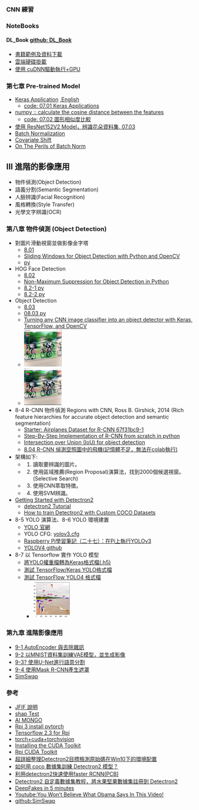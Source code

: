 ### CNN 練習
### NoteBooks 
#### DL_Book [github: DL_Book](https://github.com/mc6666/DL_Book)
* [書籍範例及資料下載](https://github.com/jumbokh/nknu-class/blob/main/NLP/notebooks/BookData_DM2145.ipynb)
* [雲端硬碟掛載](https://github.com/jumbokh/nknu-class/blob/main/notebook/CloudData.ipynb)
* [使用 cuDNN驅動執行+GPU](https://github.com/jumbokh/nknu-class/blob/main/CNN/notebooks/WithDriver.ipynb)
### 第七章 Pre-trained Model
* [Keras Application](https://keras.io/zh/applications/) [,English](https://keras.io/api/applications/)
    * [code: 07.01 Keras Applications](https://github.com/jumbokh/nknu-class/blob/main/CNN/notebooks/07_01_Keras_applications.ipynb)
* [numpy :: calculate the cosine distance between the features](https://www.codestudyblog.com/cnb2001/0119184904.html)
    * [code: 07.02 圖形相似度比較](https://github.com/jumbokh/nknu-class/blob/main/CNN/notebooks/07_02_%E5%9C%96%E5%83%8F%E7%9B%B8%E4%BC%BC%E5%BA%A6%E6%AF%94%E8%BC%83.ipynb)
* [使用 ResNet152V2 Model，辨識花朵資料集, 07.03](https://github.com/jumbokh/nknu-class/blob/main/CNN/notebooks/07_03_Flower_ResNet.ipynb)
* [Batch Normalization](http://violin-tao.blogspot.com/2018/02/ml-batch-normalization.html)
* [Covariate Shift](https://ithelp.ithome.com.tw/articles/10241052)
* [On The Perils of Batch Norm](https://www.alexirpan.com/2017/04/26/perils-batch-norm.html)
##
## III 進階的影像應用
* 物件偵測(Object Detection)
* 語義分割(Semantic Segmentation)
* 人臉辨識(Facial Recognition)
* 風格轉換(Style Transfer)
* 光學文字辨識(OCR)
### 第八章 物件偵測 (Object Detection)
* 對圖片滑動視窗並做影像金字塔
    * [8.01](https://github.com/jumbokh/nknu-class/blob/main/CNN/notebooks/08_01_Sliding_Window_And_Image_Pyramid.ipynb)
    * [Sliding Windows for Object Detection with Python and OpenCV](https://www.pyimagesearch.com/2015/03/23/sliding-windows-for-object-detection-with-python-and-opencv/)
    * [py](https://github.com/jumbokh/nknu-class/blob/main/CNN/notebooks/08_01_Sliding_Window.py)
* HOG Face Detection
    * [8.02](https://github.com/jumbokh/nknu-class/blob/main/CNN/notebooks/08_02_HOG_Face_Detection.ipynb)
    * [Non-Maximum Suppression for Object Detection in Python](https://www.pyimagesearch.com/2014/11/17/non-maximum-suppression-object-detection-python/)
    * [8.2-1 py](https://github.com/jumbokh/nknu-class/blob/main/CNN/notebooks/08_02_HOG-Face-Detection-1.py)
    * [8.2-2 py](https://github.com/jumbokh/nknu-class/blob/main/CNN/notebooks/08_02_HOG-Face-Detection-2.py)
* Object Detection
    * [8.03](https://github.com/jumbokh/nknu-class/blob/main/CNN/notebooks/08_03_Object_Detection.ipynb)
    * [08.03 py](https://github.com/jumbokh/nknu-class/blob/main/CNN/notebooks/08_03_object_detection.py)
    * [Turning any CNN image classifier into an object detector with Keras, TensorFlow, and OpenCV](https://www.pyimagesearch.com/2020/06/22/turning-any-cnn-image-classifier-into-an-object-detector-with-keras-tensorflow-and-opencv/)
    * <img src="https://github.com/jumbokh/nknu-class/blob/main/CNN/notebooks/before_NMS.JPG" width="100" height="100">
    * <img src="https://github.com/jumbokh/nknu-class/blob/main/CNN/notebooks/after_NMS.JPG" width="100" height="100">
* 8-4 R-CNN 物件偵測 Regions with CNN, Ross B. Girshick, 2014 (Rich feature hierarchies for accurate object detection and semantic segmentation)
    * [Starter: Airplanes Dataset for R-CNN 67f31bc9-1](https://www.kaggle.com/kerneler/starter-airplanes-dataset-for-r-cnn-67f31bc9-1)
    * [Step-By-Step Implementation of R-CNN from scratch in python](https://github.com/1297rohit/RCNN)
    * [Intersection over Union (IoU) for object detection](https://www.pyimagesearch.com/2016/11/07/intersection-over-union-iou-for-object-detection/)
    * [8.04 R-CNN 偵測空照圖中的飛機(記憶體不足，無法在colab執行)](https://github.com/jumbokh/nknu-class/blob/main/CNN/RCNN/08_04_RCNN.ipynb)
* 架構如下:
    * 1. 讀取要辨識的圖片。
    * 2. 使用區域推薦(Region Proposal)演算法，找到2000個候選視窗。(Selective Search)
    * 3. 使用CNN萃取特徵。
    * 4. 使用SVM辨識。
* [Getting Started with Detectron2](https://detectron2.readthedocs.io/en/latest/tutorials/getting_started.html)
    * [detectron2 Tutorial](https://github.com/jumbokh/nknu-class/blob/main/CNN/Detectron2/Detectron2_Tutorial.ipynb)
    * [How to train Detectron2 with Custom COCO Datasets](https://github.com/jumbokh/nknu-class/blob/main/CNN/Detectron2/Train_COCO_Detectron2.ipynb)
* 8-5 YOLO 演算法、8-6 YOLO 環境建置
    * [YOLO 官網](https://pjreddie.com/)
    * YOLO CFG: [yolov3.cfg](https://github.com/pjreddie/darknet/blob/master/cfg/yolov3.cfg)
    * [Raspberry Pi學習筆記（二十七）：在Pi上執行YOLOv3](https://yanwei-liu.medium.com/raspberry-pi%E5%AD%B8%E7%BF%92%E7%AD%86%E8%A8%98-%E4%BA%8C%E5%8D%81%E4%B8%83-%E5%9C%A8pi%E4%B8%8A%E5%9F%B7%E8%A1%8Cyolov3-9cf124d5d582)
    * [YOLOV4 github](https://github.com/kiyoshiiriemon/yolov4_darknet)
* 8-7 以 Tensorflow 實作 YOLO 模型
    * [將YOLO權重檔轉為Keras格式檔(.h5)](https://github.com/jumbokh/nknu-class/blob/main/CNN/YOLO/08_05_YOLO_Keras_Conversion.ipynb)
    * [測試 TensorFlow/Keras YOLO格式檔](https://github.com/jumbokh/nknu-class/blob/main/CNN/YOLO/08_06_YOLO_Keras_Test.ipynb)
    * [測試 TensorFlow YOLO4 格式檔](https://github.com/jumbokh/nknu-class/blob/main/CNN/YOLO/08_07__Tensorflow_Yolov4_Test.ipynb)
        * <img src="https://github.com/jumbokh/nknu-class/blob/main/CNN/YOLO/kite-pre.png" width="100" height="100">
### 第九章 進階影像應用
* [9-1 AutoEncoder 與去除雜訊](https://github.com/jumbokh/nknu-class/blob/main/CNN/notebooks/09_01_MNIST_Autoencoder.ipynb)
* [9-2 以MNIST資料集訓練VAE模型，並生成影像](https://github.com/jumbokh/nknu-class/blob/main/CNN/notebooks/09_02_MNIST_VAE.ipynb)
* [9-3? 使用U-Net進行語意分割](https://github.com/jumbokh/nknu-class/blob/main/CNN/notebooks/09_03_Image_segmentation.ipynb)
* [9-4 使用Mask R-CNN產生遮罩](https://github.com/jumbokh/nknu-class/blob/main/CNN/notebooks/09_04_Mask_R_CNN_Test.ipynb)
* [SimSwap](https://github.com/jumbokh/nknu-class/blob/main/CNN/DeepFake/SimSwap%20colab.ipynb)
### 參考
* [JFIF 說明](https://cloud.tencent.com/developer/article/1427939)
* [shap Test](https://github.com/jumbokh/nknu-class/blob/main/CNN/notebooks/Shap_Test.ipynb)
* [AI MONGO](https://drive.google.com/drive/folders/1Yg2qKv9A4CmZhVfyjQZZJdPHGK_yQ9Vv?usp=sharing)
* [Rpi 3 install pytorch](https://discuss.pytorch.org/t/installing-pytorch-on-raspberry-pi-3/25215/13)
* [Tensorflow 2.3 for Rpi](https://www.796t.com/article.php?id=77669)
* [torch+cuda+torchvision](https://www.codegrepper.com/code-examples/shell/pytorch+1.9.0+cuda+version)
* [Installing the CUDA Toolkit](https://www.pyimagesearch.com/2016/07/04/how-to-install-cuda-toolkit-and-cudnn-for-deep-learning/)
* [Rpi CUDA Toolkit](https://mirror.tuna.tsinghua.edu.cn/raspberry-pi-os/raspbian/pool/non-free/n/nvidia-cuda-toolkit/)
* [超詳細整理Detectron2目標檢測原始碼在Win10下的環境配置](https://www.uj5u.com/qita/18766.html)
* [如何用 coco 數據集訓練 Detectron2 模型？](https://www.hksilicon.com/articles/1832996)
* [利用detectron2快速使用faster RCNN(PCB)](https://medium.com/mess-up/%E5%88%A9%E7%94%A8detectron2%E5%BF%AB%E9%80%9F%E4%BD%BF%E7%94%A8faster-rcnn-a68e58c2ca21)
* [Detectron2 自定義數據集教程，將水果堅果數據集註冊到 Detectron2](https://github.com/facebookresearch/detectron2/blob/main/docs/tutorials/datasets.md)
* [DeepFakes in 5 minutes](https://pub.towardsai.net/deepfakes-in-5-minutes-155c13d48fa3)
* [Youtube:You Won’t Believe What Obama Says In This Video!](https://www.youtube.com/watch?v=cQ54GDm1eL0)
* [github:SimSwap](https://github.com/neuralchen/SimSwap)
